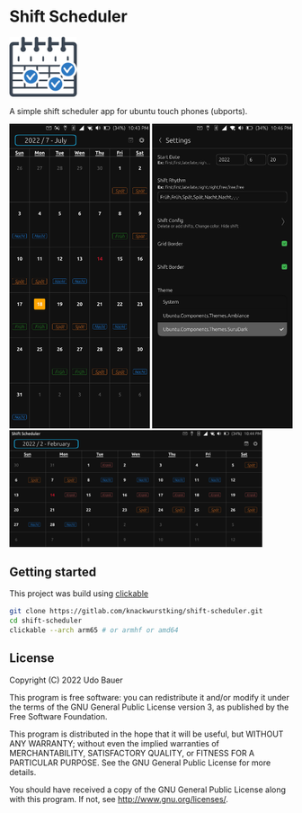 # Shift Scheduler

<img src="assets/logo.png" width="120" />

A simple shift scheduler app for ubuntu touch phones (ubports).

<img src="docs/portrait.png" width="250" />
<img src="docs/settings.png" width="250" />

<img src="docs/landscape.png" width="450" />

## Getting started

This project was build using [clickable](https://clickable-ut.dev/en/latest/)

```Bash
git clone https://gitlab.com/knackwurstking/shift-scheduler.git
cd shift-scheduler
clickable --arch arm65 # or armhf or amd64
```

## License

Copyright (C) 2022  Udo Bauer

This program is free software: you can redistribute it and/or modify it under
the terms of the GNU General Public License version 3, as published by
the Free Software Foundation.

This program is distributed in the hope that it will be useful, but WITHOUT ANY
WARRANTY; without even the implied warranties of MERCHANTABILITY, SATISFACTORY
QUALITY, or FITNESS FOR A PARTICULAR PURPOSE.
See the GNU General Public License for more details.

You should have received a copy of the GNU General Public License along with
this program.  If not, see <http://www.gnu.org/licenses/>.
